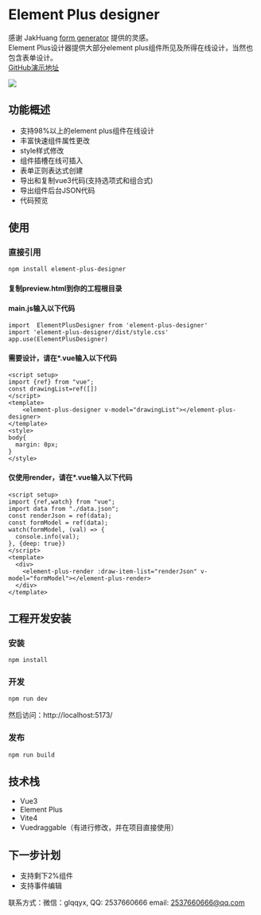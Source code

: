 # Element Plus designer 
感谢 JakHuang [form generator](https://github.com/JakHuang/form-generator) 提供的灵感。  
Element Plus设计器提供大部分element plus组件所见及所得在线设计，当然也包含表单设计。  
[GitHub演示地址](https://wizount.github.io/element-plus-designer/)

<img src="https://gitee.com/wizount/element-plus-designer/raw/master/images/all.png">

## 功能概述

- 支持98%以上的element plus组件在线设计
- 丰富快速组件属性更改
- style样式修改
- 组件插槽在线可插入
- 表单正则表达式创建
- 导出和复制vue3代码(支持选项式和组合式)
- 导出组件后台JSON代码
- 代码预览


## 使用
### 直接引用

```sh 
npm install element-plus-designer
```
#### 复制preview.html到你的工程根目录
#### main.js输入以下代码
```
import  ElementPlusDesigner from 'element-plus-designer'
import 'element-plus-designer/dist/style.css'
app.use(ElementPlusDesigner)
```
#### 需要设计，请在*.vue输入以下代码
```
<script setup>
import {ref} from "vue";
const drawingList=ref([])
</script>
<template>
    <element-plus-designer v-model="drawingList"></element-plus-designer>
</template>
<style>
body{
  margin: 0px;
}
</style>
```
#### 仅使用render，请在*.vue输入以下代码
```
<script setup>
import {ref,watch} from "vue";
import data from "./data.json";
const renderJson = ref(data);
const formModel = ref(data);
watch(formModel, (val) => {
  console.info(val);
}, {deep: true})
</script>
<template>
  <div>
    <element-plus-render :draw-item-list="renderJson" v-model="formModel"></element-plus-render>
  </div>
</template>
```
## 工程开发安装
### 安装
```sh
npm install
```

### 开发

```sh
npm run dev
```
然后访问：http://localhost:5173/
### 发布

```sh
npm run build
```

## 技术栈
- Vue3 
- Element Plus
- Vite4
- Vuedraggable（有进行修改，并在项目直接使用）

## 下一步计划
- 支持剩下2%组件
- 支持事件编辑


联系方式：微信：glqqyx, QQ: 2537660666 email: 2537660666@qq.com